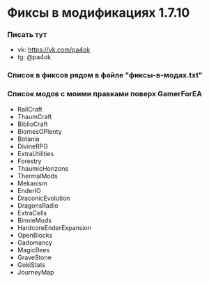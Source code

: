 # Фиксы в модификациях 1.7.10

### Писать тут
- vk: https://vk.com/pa4ok
- tg: @pa4ok

### Список в фиксов рядом в файле "фиксы-в-модах.txt"

### Список модов с моими правками поверх GamerForEA
- RailCraft
- ThaumCraft
- BiblioCraft
- BiomesOPlenty
- Botania
- DivineRPG
- ExtraUtilities
- Forestry
- ThaumicHorizons
- ThermalMods
- Mekanism
- EnderIO
- DraconicEvolution
- DragonsRadio
- ExtraCells
- BinnieMods
- HardcoreEnderExpansion
- OpenBlocks
- Gadomancy
- MagicBees
- GraveStone
- GokiStats
- JourneyMap